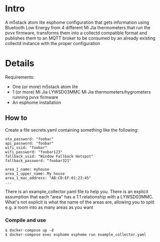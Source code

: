 # Intro

A m5stack atom lite esphome configuration that gets information using Bluetooth
Low Energy from 4 different Mi Jia thermometers that run the pvvx firmware,
transforms them into a collectd compatible format and publishes them to an MQTT
broker to be consumed by an already existing collectd instance with the proper
configuration

# Details

Requirements:

* One (or more) m5stack atom lite
* 1 (or more) Mi Jia LYWSD03MMC Mi Jia thermometers/hygrometers running pvvx firmware
* An esphome installation

## How to

Create a file secrets.yaml containing something like the following:

```
ota_password: "foobar"
api_password: "foobar"
wifi_ssid: "foobar"
wifi_password: "foobar123"
fallback_ssid: "Window Fallback Hotspot"
fallback_password: "foobar321"

area_1_name: myhouse
area_1_upper_name: My house
area_1_mac_address: "AB:CD:EF:01:23:45"
...
```

There is an example\_collector.yaml file to help you. There is an explicit
assumption that each "area" has a 1:1 relationship with a LYWSD03MMC. What's
not explicit is what the name of the areas are, allowing you to split e.g. a
room into as many areas as you want

### Compile and use

```
$ docker-compose up -d
$ docker-compose exec esphome esphome run example_collector.yaml
```
